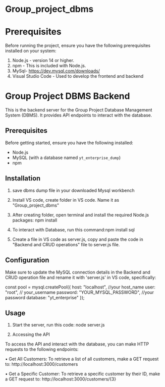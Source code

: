 # Group_project_dbms

# Prerequisites
Before running the project, ensure you have the following prerequisites installed on your system:

1.	Node.js - version 14 or higher.
2.	npm - This is included with Node.js.
3.	MySql- https://dev.mysql.com/downloads/
4.	Visual Studio Code - Used to develop the frontend and backend



# Group Project DBMS Backend

This is the backend server for the Group Project Database Management System (DBMS). It provides API endpoints to interact with the database.

## Prerequisites

Before getting started, ensure you have the following installed:

- Node.js
- MySQL (with a database named `yt_enterprise_dump`)
- npm

## Installation

1. save dbms dump file in your downloaded Mysql workbench

2. Install VS code, create folder in VS code. Name it as "Group_project_dbms"
3. After creating folder, open terminal and install the required Node.js packages: npm install 
4. To interact with Database, run this command:npm install sql
5. Create a file in VS code as server.js, copy and paste the code in  "Backend and CRUD operations" file to server.js file.


## Configuration

Make sure to update the MySQL connection details in the Backend and CRUD operation file and rename it with 'server.js' in VS code, specifically:

const pool = mysql.createPool({
    host: "localhost", //your host_name
    user: "root", // your_username
    password: "YOUR_MYSQL_PASSWORD", //your password
    database: "yt_enterprise"
});

## Usage


1. Start the server, run this code:
   node server.js

2. Accessing the API

To access the API and interact with the database, you can make HTTP requests to the following endpoints:

•	Get All Customers:
To retrieve a list of all customers, make a GET request to:
http://localhost:3000/customers

•	Get a Specific Customer:
To retrieve a specific customer by their ID, make a GET request to:
http://localhost:3000/customers/{3}



























